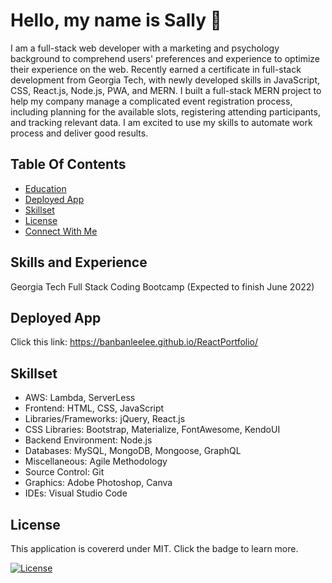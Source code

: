 # Hello, my name is Sally 👋

I am a full-stack web developer with a marketing and psychology background to comprehend users' preferences and experience to optimize their experience on the web. Recently earned a certificate in full-stack development from Georgia Tech, with newly developed skills in JavaScript, CSS, React.js, Node.js, PWA, and MERN. 
I built a full-stack MERN project to help my company manage a complicated event registration process, including planning for the available slots, registering attending participants, and tracking relevant data. I am excited to use my skills to automate work process and deliver good results. 

## Table Of Contents 
 - [Education](#Education)
 - [Deployed App](#screenshot)
 - [Skillset](#skillset)
 - [License](#license)
 - [Connect With Me](#connect-with-me)

## Skills and Experience

Georgia Tech Full Stack Coding Bootcamp (Expected to finish June 2022)

## Deployed App

Click this link: https://banbanleelee.github.io/ReactPortfolio/

## Skillset

* AWS: Lambda, ServerLess
* Frontend: HTML, CSS, JavaScript
* Libraries/Frameworks: jQuery, React.js
* CSS Libraries: Bootstrap, Materialize, FontAwesome, KendoUI
* Backend Environment: Node.js
* Databases: MySQL, MongoDB, Mongoose, GraphQL
* Miscellaneous: Agile Methodology
* Source Control: Git
* Graphics: Adobe Photoshop, Canva
* IDEs: Visual Studio Code


## License
 This application is covererd under MIT. Click the badge to learn more. 

 [![License](https://img.shields.io/badge/License-MIT-yellow.svg)](https://opensource.org/licenses/MIT)

